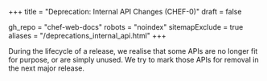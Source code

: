 +++
title = "Deprecation: Internal API Changes (CHEF-0)"
draft = false

gh_repo = "chef-web-docs"
robots = "noindex"
sitemapExclude = true
aliases = "/deprecations_internal_api.html"
+++

During the lifecycle of a release, we realise that some APIs are no
longer fit for purpose, or are simply unused. We try to mark those APIs
for removal in the next major release.
